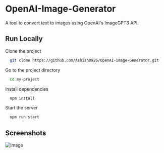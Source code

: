 
# OpenAI-Image-Generator


A tool to convert text to images using OpenAI's ImageGPT3 API.




## Run Locally

Clone the project

```bash
  git clone https://github.com/Ashish0926/OpenAI-Image-Generator.git
```

Go to the project directory

```bash
  cd my-project
```

Install dependencies

```bash
  npm install
```

Start the server

```bash
  npm run start
```


## Screenshots

![image](https://user-images.githubusercontent.com/55145996/208235790-ecec43b3-a0e7-4169-8c60-389b3fb5da8e.png)
